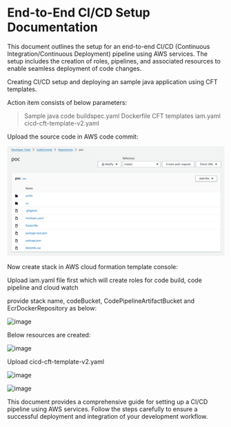 # End-to-End CI/CD Setup Documentation

This document outlines the setup for an end-to-end CI/CD (Continuous Integration/Continuous Deployment) pipeline using AWS services. The setup includes the creation of roles, pipelines, and associated resources to enable seamless deployment of code changes.

Creating CI/CD setup and deploying an sample java application using CFT templates.

Action item consists of below parameters:

> Sample java code
> buildspec.yaml 
> Dockerfile
> CFT templates
   > iam.yaml 
   > cicd-cft-template-v2.yaml

Upload the source code in AWS code commit:

![code_commit](images/code_commit.png)

Now create stack in AWS cloud formation template console:

Upload iam.yaml file first which will create roles for code build, code pipeline and cloud watch

provide stack name, codeBucket, CodePipelineArtifactBucket and EcrDockerRepository as below:

![image](https://github.com/vikash123567/End-to-End-CI-CD-Setup-Documentation/assets/96052543/cf35a719-4d71-421c-b5b3-504e977ef22a)

Below resources are created:

![image](https://github.com/vikash123567/End-to-End-CI-CD-Setup-Documentation/assets/96052543/6fc5eb84-0e18-4303-af30-ecb62db0d8b0)

Upload cicd-cft-template-v2.yaml

![image](https://github.com/vikash123567/End-to-End-CI-CD-Setup-Documentation/assets/96052543/14381c0a-b2ee-40e3-9a4b-a22afd59cc63)

![image](https://github.com/vikash123567/End-to-End-CI-CD-Setup-Documentation/assets/96052543/704da79f-fa89-4765-9618-aebbe95c33d9)


This document provides a comprehensive guide for setting up a CI/CD pipeline using AWS services. Follow the steps carefully to ensure a successful deployment and integration of your development workflow.
